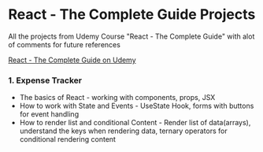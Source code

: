 # React - The Complete Guide Projects
All the projects from Udemy Course "React - The Complete Guide" with alot of comments for future references

[React - The Complete Guide on Udemy](https://www.udemy.com/course/react-the-complete-guide-incl-redux/)

### 1. Expense Tracker

* The basics of React - working with components, props, JSX
* How to work with State and Events - UseState Hook, forms with buttons for event handling
* How to render list and conditional Content - Render list of data(arrays), understand the keys when rendering data, ternary operators for conditional rendering content